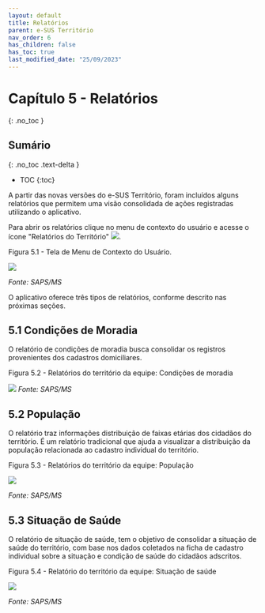 ```yaml
---
layout: default
title: Relatórios
parent: e-SUS Território
nav_order: 6
has_children: false
has_toc: true
last_modified_date: "25/09/2023"
---
```



# Capítulo 5 - Relatórios
{: .no_toc }

## Sumário
{: .no_toc .text-delta }

- TOC
{:toc}

A partir das novas versões do e-SUS Território, foram incluídos alguns relatórios que permitem uma visão consolidada de ações registradas utilizando o aplicativo.

Para abrir os relatórios clique no menu de contexto do usuário e acesse o ícone "Relatórios do Território" ![](media/image113.png).

Figura 5.1 - Tela de Menu de Contexto do Usuário.

![](media/image114.png)

*Fonte: SAPS/MS*

O aplicativo oferece três tipos de relatórios, conforme descrito nas próximas seções.

## 5.1 Condições de Moradia

O relatório de condições de moradia busca consolidar os registros provenientes dos cadastros domiciliares.

Figura 5.2 - Relatórios do território da equipe: Condições de moradia

![](media/image115.png)
*Fonte: SAPS/MS*

## 5.2 População

O relatório traz informações distribuição de faixas etárias dos cidadãos do território. É um relatório tradicional que ajuda a visualizar a distribuição da população relacionada ao cadastro individual do território.

Figura 5.3 - Relatórios do território da equipe: População

![](media/image116.png)

*Fonte: SAPS/MS*

## 5.3 Situação de Saúde

O relatório de situação de saúde, tem o objetivo de consolidar a situação de saúde do território, com base nos dados coletados na ficha de cadastro individual sobre a situação e condição de saúde do cidadãos adscritos.

Figura 5.4 - Relatório do território da equipe: Situação de saúde

![](media/image117.png)

*Fonte: SAPS/MS*
